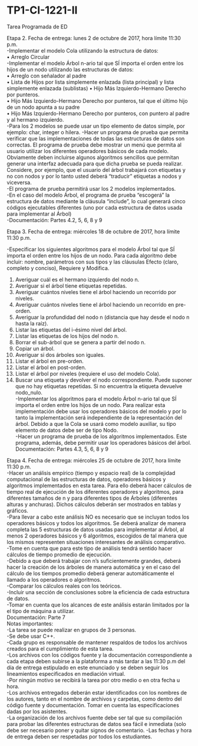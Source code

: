 # TP1-CI-1221-II
Tarea Programada de ED

Etapa	2.	Fecha	de	entrega:	lunes	2	de	octubre	de	2017,	hora	límite	11:30	p.m.	
-Implementar	el	modelo	Cola	utilizando	la	estructura	de	datos:	
• Arreglo	Circular		
-Implementar	el	modelo	Árbol	n-ario	tal	que	SÍ	importa	el	orden	entre	los	hijos	de	un	nodo	utilizando	las	estructuras	de	datos:		
• Arreglo	con	señalador	al	padre		
• Lista	de	Hijos	por	lista	simplemente	enlazada	(lista	principal)	y	lista	simplemente	enlazada	(sublistas)	
• Hijo	Más	Izquierdo-Hermano	Derecho	por	punteros.	
• Hijo	Más	Izquierdo-Hermano	Derecho	por	punteros,	tal	que	el	último	hijo	de	un	nodo	apunta	a	su	padre	
• Hijo	Más	Izquierdo-Hermano	Derecho	por	punteros,	con	puntero	al	padre	y	al	hermano	izquierdo.	
-Para	los	2	modelos	se	puede	usar	un	tipo	elemento	de	datos	simple,	por	ejemplo:	char,	integer	o	hilera.	
-Hacer	un	programa	de	prueba	que	permita	verificar	que	las	implementaciones	de	todas	las	estructuras	de	datos	son	correctas.	El	programa	de	prueba	debe	mostrar	un	menú	que	permita	al	usuario	utilizar	los	diferentes	operadores	básicos	de	cada	modelo.	Obviamente	deben	incluirse	algunos	algoritmos	sencillos	que	permitan	generar	una	interfaz	adecuada	para	que	dicha	prueba	se	pueda	realizar.	Considere,	por	ejemplo,	que	el	usuario	del	árbol	trabajará	con	etiquetas	y	no	con	nodos	y	por	lo	tanto	usted	deberá	“traducir”	etiquetas	a	nodos	y	viceversa.		
-El	programa	de	prueba	permitirá	usar	los	2	modelos	implementados.	
-En	el	caso	del	modelo	Árbol,	el	programa	de	prueba	“escogerá”	la	estructura	de	datos	mediante	la	cláusula	“include”,	lo	cual	generará	cinco	códigos	ejecutables	diferentes	(uno	por	cada	estructura	de	datos	usada	para	implementar	al	Árbol)		
-Documentación:	Partes	4.2,	5,	6,	8	y	9	

Etapa	3.	Fecha	de	entrega:	miércoles	18	de	octubre	de	2017,	hora	límite	11:30	p.m.	 

-Especificar	los	siguientes	algoritmos	para	el	modelo	Árbol	tal	que	SÍ	importa	el	orden	entre	los	hijos	de	un	nodo.	Para	cada	algoritmo	debe	incluir:	nombre,	parámetros	con	sus	tipos	y	las	cláusulas	Efecto	(claro,	completo	y	conciso),	Requiere	y	Modifica.
1. Averiguar	cuál	es	el	hermano	izquierdo	del	nodo	n.		
2. Averiguar	si	el	árbol	tiene	etiquetas	repetidas.		
3. Averiguar	cuántos	niveles	tiene	el	árbol	haciendo	un	recorrido	por	niveles.	
4. Averiguar	cuántos	niveles	tiene	el	árbol	haciendo	un	recorrido	en	pre-orden.		
5. Averiguar	la	profundidad	del	nodo	n	(distancia	que	hay	desde	el	nodo	n	hasta	la	raíz).		
6. Listar	las	etiquetas	del	i-ésimo	nivel	del	árbol.		
7. Listar	las	etiquetas	de	los	hijos	del	nodo	n.		
8. Borrar	el	sub-árbol	que	se	genera	a	partir	del	nodo	n.		
9. Copiar	un	árbol.	
10. Averiguar	si	dos	árboles	son	iguales.		
11. Listar	el	árbol	en	pre-orden.	
12. Listar	el	árbol	en	post-orden.	
13. Listar	el	árbol	por	niveles	(requiere	el	uso	del	modelo	Cola).	
14. Buscar	una	etiqueta	y	devolver	el	nodo	correspondiente.	Puede	suponer	que	no	hay	etiquetas	repetidas.		Si	no	encuentra	la	etiqueta	devuelve	nodo_nulo.	
-Implementar	los	algoritmos	para	el	modelo	Árbol	n-ario	tal	que	SÍ	importa	el	orden	entre	los	hijos	de	un	nodo.	Para	realizar	esta	implementación	debe	usar	los	operadores	básicos	del	modelo	y	por	
lo	tanto	la	implementación	será	independiente	de	la	representación	del	árbol.	Debido	a	que	la	Cola		se	usará	como	modelo	auxiliar,	su	tipo	elemento	de	datos	debe	ser	de	tipo	Nodo.	
-Hacer	un	programa	de	prueba	de	los	algoritmos	implementados.	Este	programa,	además,	debe	permitir	usar	los	operadores	básicos	del	árbol.		
Documentación:	Partes	4.3,	5,	6,	8	y	9	


Etapa	4.	Fecha	de	entrega:	miércoles		25	de	octubre	de	2017,	hora	límite	11:30	p.m.	 
-Hacer	un	análisis	empírico	(tiempo	y	espacio	real)	de	la	complejidad	computacional	de	las	estructuras	de	datos,	operadores	básicos	y	algoritmos	implementados	en	esta	tarea.	Para	ello	deberá	hacer	cálculos	de	tiempo	real	de	ejecución	de	los	diferentes	operadores	y	algoritmos,	para	diferentes	tamaños	de	n	y	para	diferentes	tipos	de	Árboles	(diferentes	alturas	y	anchuras).	Dichos	cálculos	deberán	ser	mostrados	en	tablas	y	gráficos.		
-Para	llevar	a	cabo	este	análisis	NO	es	necesario	que	se	incluyan	todos	los	operadores	básicos	y	todos	los	algoritmos.	Se	deberá	analizar	de	manera	completa	las	5	estructuras	de	datos	usadas	para	implementar	al	Árbol,	al	menos	2	operadores	básicos	y	6	algoritmos,	escogidos	de	tal	manera	que	los	mismos	representen	situaciones	interesantes	de	análisis	comparativo.		
-Tome	en	cuenta	que	para	este	tipo	de	análisis	tendrá	sentido	hacer	cálculos	de	tiempo	promedio	de	ejecución.	
	-Debido	a	que	deberá	trabajar	con	n’s	suficientemente	grandes,	deberá	hacer	la	creación	de	los	árboles	de	manera	automática	y	en	el	caso	del	cálculo	de	los	tiempos	promedio	deberá	generar	automáticamente	el	llamado	a	los	operadores	o	algoritmos.		
-Comparar	los	cálculos	reales	con	los	teóricos.	
	-Incluir	una	sección	de	conclusiones	sobre	la	eficiencia	de	cada	estructura	de	datos.		
-Tomar	en	cuenta	que	los	alcances	de	este	análisis	estarán	limitados	por	la	el	tipo	de	máquina	a	utilizar.		
Documentación:	Parte	7		
Notas	importantes:		
-La	tarea	se	puede	realizar	en	grupos	de	3	personas.		
-Se	debe	usar	C++.		
-Cada	grupo	es	responsable	de	mantener	respaldos	de	todos	los	archivos	creados	para	el	cumplimiento	de	esta	tarea.	
	-Los	archivos	con	los	códigos	fuente	y	la	documentación	correspondiente	a	cada	etapa	deben	subirse	a	la	plataforma	a	más	tardar	a	las	11:30	p.m	del	día	de	entrega	estipulado	en	este	enunciado	y	se	deben	seguir	los	lineamientos	especificados	en		mediación	virtual.	
	-Por	ningún	motivo	se	recibirá	la	tarea	por	otro	medio	o	en	otra	fecha	u	hora.		
-Los	archivos	entregados	deberán	estar	identificados	con	los	nombres	de	los	autores,	tanto	en	el	nombre	de	archivos	y	carpetas,	como	dentro	del	código	fuente	y	documentación.	Tomar	en	cuenta	las	especificaciones	dadas	por	los	asistentes.		
-La	organización	de	los	archivos	fuente	debe	ser	tal	que	su	compilación	para	probar	las	diferentes	estructuras	de	datos	sea	fácil	e	inmediata	(solo	debe	ser	necesario	poner	y	quitar	signos	de	comentario.	
	-Las	fechas	y	hora	de	entrega	deben	ser	respetadas	por	todos	los	estudiantes.	
















